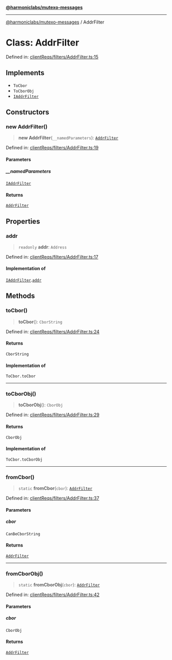 [**@harmoniclabs/mutexo-messages**](../README.md)

***

[@harmoniclabs/mutexo-messages](../README.md) / AddrFilter

# Class: AddrFilter

Defined in: [clientReqs/filters/AddrFilter.ts:15](https://github.com/HarmonicLabs/mutexo-messages/blob/aefac8841dc1fa8aebb577df666016362446522d/src/clientReqs/filters/AddrFilter.ts#L15)

## Implements

- `ToCbor`
- `ToCborObj`
- [`IAddrFilter`](../interfaces/IAddrFilter.md)

## Constructors

### new AddrFilter()

> **new AddrFilter**(`__namedParameters`): [`AddrFilter`](AddrFilter.md)

Defined in: [clientReqs/filters/AddrFilter.ts:19](https://github.com/HarmonicLabs/mutexo-messages/blob/aefac8841dc1fa8aebb577df666016362446522d/src/clientReqs/filters/AddrFilter.ts#L19)

#### Parameters

##### \_\_namedParameters

[`IAddrFilter`](../interfaces/IAddrFilter.md)

#### Returns

[`AddrFilter`](AddrFilter.md)

## Properties

### addr

> `readonly` **addr**: `Address`

Defined in: [clientReqs/filters/AddrFilter.ts:17](https://github.com/HarmonicLabs/mutexo-messages/blob/aefac8841dc1fa8aebb577df666016362446522d/src/clientReqs/filters/AddrFilter.ts#L17)

#### Implementation of

[`IAddrFilter`](../interfaces/IAddrFilter.md).[`addr`](../interfaces/IAddrFilter.md#addr)

## Methods

### toCbor()

> **toCbor**(): `CborString`

Defined in: [clientReqs/filters/AddrFilter.ts:24](https://github.com/HarmonicLabs/mutexo-messages/blob/aefac8841dc1fa8aebb577df666016362446522d/src/clientReqs/filters/AddrFilter.ts#L24)

#### Returns

`CborString`

#### Implementation of

`ToCbor.toCbor`

***

### toCborObj()

> **toCborObj**(): `CborObj`

Defined in: [clientReqs/filters/AddrFilter.ts:29](https://github.com/HarmonicLabs/mutexo-messages/blob/aefac8841dc1fa8aebb577df666016362446522d/src/clientReqs/filters/AddrFilter.ts#L29)

#### Returns

`CborObj`

#### Implementation of

`ToCbor.toCborObj`

***

### fromCbor()

> `static` **fromCbor**(`cbor`): [`AddrFilter`](AddrFilter.md)

Defined in: [clientReqs/filters/AddrFilter.ts:37](https://github.com/HarmonicLabs/mutexo-messages/blob/aefac8841dc1fa8aebb577df666016362446522d/src/clientReqs/filters/AddrFilter.ts#L37)

#### Parameters

##### cbor

`CanBeCborString`

#### Returns

[`AddrFilter`](AddrFilter.md)

***

### fromCborObj()

> `static` **fromCborObj**(`cbor`): [`AddrFilter`](AddrFilter.md)

Defined in: [clientReqs/filters/AddrFilter.ts:42](https://github.com/HarmonicLabs/mutexo-messages/blob/aefac8841dc1fa8aebb577df666016362446522d/src/clientReqs/filters/AddrFilter.ts#L42)

#### Parameters

##### cbor

`CborObj`

#### Returns

[`AddrFilter`](AddrFilter.md)
